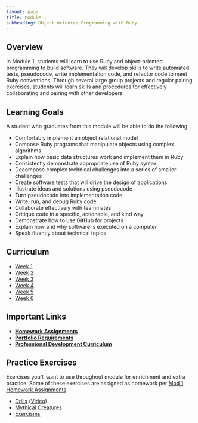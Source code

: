 ```yaml
---
layout: page
title: Module 1
subheading: Object Oriented Programming with Ruby
---
```


## Overview
In Module 1, students will learn to use Ruby and object-oriented programming to build software. They will develop skills to write automated tests, pseudocode, write implementation code, and refactor code to meet Ruby conventions. Through several large group projects and regular pairing exercises, students will learn skills and procedures for effectively collaborating and pairing with other developers.


## Learning Goals
A student who graduates from this module will be able to do the following.

* Comfortably implement an object relational model
* Compose Ruby programs that manipulate objects using complex algorithms
* Explain how basic data structures work and implement them in Ruby
* Consistently demonstrate appropriate use of Ruby syntax
* Decompose complex technical challenges into a series of smaller challenges
* Create software tests that will drive the design of applications
* Illustrate ideas and solutions using pseudocode
* Turn pseudocode into implementation code
* Write, run, and debug Ruby code
* Collaborate effectively with teammates
* Critique code in a specific, actionable, and kind way
* Demonstrate how to use GitHub for projects
* Explain how and why software is executed on a computer
* Speak fluently about technical topics


## Curriculum
<ul class="outlines">
  <a href="week_1">
    <li class="outline">
      Week 1
    </li>
  </a>
  <a href="week_2">
    <li class="outline">
      Week 2
    </li>
  </a>
  <a href="week_3">
    <li class="outline">
      Week 3
    </li>
  </a>
  <a href="week_4">
    <li class="outline">
      Week 4
    </li>
  </a>
  <a href="week_5">
    <li class="outline">
      Week 5
    </li>
  </a>
  <a href="week_6">
    <li class="outline">
      Week 6
    </li>
  </a>
</ul>

## Important Links
* [__Homework Assignments__](homework_assignments)
* [__Portfolio Requirements__](https://github.com/turingschool/portfolios)
* [__Professional Development Curriculum__](/professional_development)

## Practice Exercises
Exercises you'll want to use throughout module for enrichment and extra practice. Some of these exercises are assigned as homework per [Mod 1 Homework Assignments](homework_assignments).

* [Drills](lessons/drills) ([Video](https://vimeo.com/160162922))
* [Mythical Creatures](https://github.com/turingschool/ruby-exercises/blob/master/mythical-creatures/)
* [Exercisms](http://exercism.io/)

